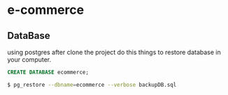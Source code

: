 # e-commerce

## DataBase
using postgres after clone the project do this things to restore database in your computer.  
```sql	
CREATE DATABASE ecommerce;
```  

```bash
$ pg_restore --dbname=ecommerce --verbose backupDB.sql
```
